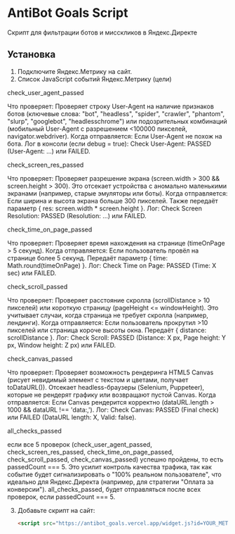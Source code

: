 # AntiBot Goals Script
Скрипт для фильтрации ботов и мисскликов в Яндекс.Директе 
## Установка
1. Подключите Яндекс.Метрику на сайт.
2. Список JavaScript событий Яндекс.Метрику (цели)

check_user_agent_passed

Что проверяет: Проверяет строку User-Agent на наличие признаков ботов (ключевые слова: "bot", "headless", "spider", "crawler", "phantom", "slurp", "googlebot", "headlesschrome") или подозрительных комбинаций (мобильный User-Agent с разрешением <100000 пикселей, navigator.webdriver).
Когда отправляется: Если User-Agent не похож на бота.
Лог в консоли (если debug = true): Check User-Agent: PASSED (User-Agent: ...) или FAILED.

check_screen_res_passed

Что проверяет: Проверяет разрешение экрана (screen.width > 300 && screen.height > 300). Это отсекает устройства с аномально маленькими экранами (например, старые эмуляторы или боты).
Когда отправляется: Если ширина и высота экрана больше 300 пикселей. Также передаёт параметр { res: screen.width * screen.height }.
Лог: Check Screen Resolution: PASSED (Resolution: ...) или FAILED.

check_time_on_page_passed

Что проверяет: Проверяет время нахождения на странице (timeOnPage > 5 секунд).
Когда отправляется: Если пользователь провёл на странице более 5 секунд. Передаёт параметр { time: Math.round(timeOnPage) }.
Лог: Check Time on Page: PASSED (Time: X sec) или FAILED.

check_scroll_passed

Что проверяет: Проверяет расстояние скролла (scrollDistance > 10 пикселей) или короткую страницу (pageHeight <= windowHeight). Это учитывает случаи, когда страница не требует скролла (например, лендинги).
Когда отправляется: Если пользователь прокрутил >10 пикселей или страница короче высоты окна. Передаёт { distance: scrollDistance }.
Лог: Check Scroll: PASSED (Distance: X px, Page height: Y px, Window height: Z px) или FAILED.

check_canvas_passed

Что проверяет: Проверяет возможность рендеринга HTML5 Canvas (рисует невидимый элемент с текстом и цветами, получает toDataURL()). Отсекает headless-браузеры (Selenium, Puppeteer), которые не рендерят графику или возвращают пустой Canvas.
Когда отправляется: Если Canvas рендерится корректно (dataURL.length > 1000 && dataURL !== 'data:,').
Лог: Check Canvas: PASSED (Final check) или FAILED (DataURL length: X, Valid: false).

all_checks_passed

если все 5 проверок (check_user_agent_passed, check_screen_res_passed, check_time_on_page_passed, check_scroll_passed, check_canvas_passed) успешно пройдены, то есть passedCount === 5. Это усилит контроль качества трафика, так как событие будет сигнализировать о "100% реальном пользователе", что идеально для Яндекс.Директа (например, для стратегии "Оплата за конверсии"). all_checks_passed, будет отправляться после всех проверок, если passedCount === 5.


3. Добавьте скрипт на сайт:
   ```html
   <script src="https://antibot_goals.vercel.app/widget.js?id=YOUR_METRIKA_ID"></script>
